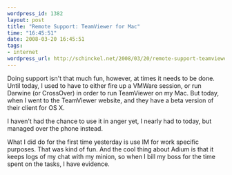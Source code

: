 ```yaml
--- 
wordpress_id: 1382
layout: post
title: "Remote Support: TeamViewer for Mac"
time: "16:45:51"
date: 2008-03-20 16:45:51
tags: 
- internet
wordpress_url: http://schinckel.net/2008/03/20/remote-support-teamviewer-for-mac/
---
```

Doing support isn't that much fun, however, at times it needs to be done. Until today, I used to have to either fire up a VMWare session, or run Darwine (or CrossOver) in order to run TeamViewer on my Mac. But today, when I went to the TeamViewer website, and they have a beta version of their client for OS X.

I haven't had the chance to use it in anger yet, I nearly had to today, but managed over the phone instead.

What I did do for the first time yesterday is use IM for work specific purposes. That was kind of fun. And the cool thing about Adium is that it keeps logs of my chat with my minion, so when I bill my boss for the time spent on the tasks, I have evidence.
